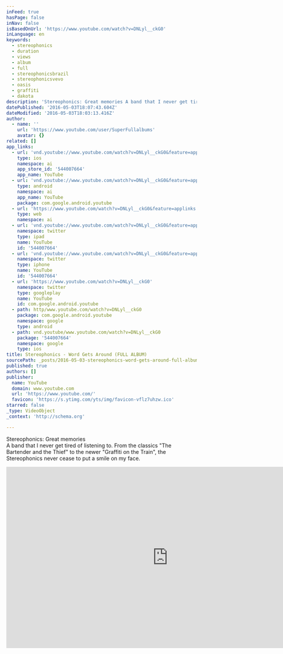 ```yaml
---
inFeed: true
hasPage: false
inNav: false
isBasedOnUrl: 'https://www.youtube.com/watch?v=DNLyl__ckG0'
inLanguage: en
keywords:
  - stereophonics
  - duration
  - views
  - album
  - full
  - stereophonicsbrazil
  - stereophonicsvevo
  - oasis
  - graffiti
  - dakota
description: 'Stereophonics: Great memories A band that I never get tired of listening to. From the classics "The Bartender and the Thief" to the newer "Graffiti on the Train", the Stereophonics never cease to put a smile on my face. '
datePublished: '2016-05-03T18:07:43.604Z'
dateModified: '2016-05-03T18:03:13.416Z'
author:
  - name: ''
    url: 'https://www.youtube.com/user/SuperFullalbums'
    avatar: {}
related: []
app_links:
  - url: 'vnd.youtube://www.youtube.com/watch?v=DNLyl__ckG0&feature=applinks'
    type: ios
    namespace: ai
    app_store_id: '544007664'
    app_name: YouTube
  - url: 'vnd.youtube://www.youtube.com/watch?v=DNLyl__ckG0&feature=applinks'
    type: android
    namespace: ai
    app_name: YouTube
    package: com.google.android.youtube
  - url: 'https://www.youtube.com/watch?v=DNLyl__ckG0&feature=applinks'
    type: web
    namespace: ai
  - url: 'vnd.youtube://www.youtube.com/watch?v=DNLyl__ckG0&feature=applinks'
    namespace: twitter
    type: ipad
    name: YouTube
    id: '544007664'
  - url: 'vnd.youtube://www.youtube.com/watch?v=DNLyl__ckG0&feature=applinks'
    namespace: twitter
    type: iphone
    name: YouTube
    id: '544007664'
  - url: 'https://www.youtube.com/watch?v=DNLyl__ckG0'
    namespace: twitter
    type: googleplay
    name: YouTube
    id: com.google.android.youtube
  - path: http/www.youtube.com/watch?v=DNLyl__ckG0
    package: com.google.android.youtube
    namespace: google
    type: android
  - path: vnd.youtube/www.youtube.com/watch?v=DNLyl__ckG0
    package: '544007664'
    namespace: google
    type: ios
title: Stereophonics - Word Gets Around (FULL ALBUM)
sourcePath: _posts/2016-05-03-stereophonics-word-gets-around-full-album.md
published: true
authors: []
publisher:
  name: YouTube
  domain: www.youtube.com
  url: 'https://www.youtube.com/'
  favicon: 'https://s.ytimg.com/yts/img/favicon-vflz7uhzw.ico'
starred: false
_type: VideoObject
_context: 'http://schema.org'

---
```

Stereophonics: Great memories  
A band that I never get tired of listening to. From the classics "The Bartender and the Thief" to the newer "Graffiti on the Train", the Stereophonics never cease to put a smile on my face. 

<iframe src="https://cdn.embedly.com/widgets/media.html?src=https%3A%2F%2Fwww.youtube.com%2Fembed%2FDNLyl__ckG0%3Ffeature%3Doembed&amp;url=https%3A%2F%2Fwww.youtube.com%2Fwatch%3Fv%3DDNLyl__ckG0&amp;image=https%3A%2F%2Fi.ytimg.com%2Fvi%2FDNLyl__ckG0%2Fhqdefault.jpg&amp;key=b7d04c9b404c499eba89ee7072e1c4f7&amp;type=text%2Fhtml&amp;schema=youtube" width="854" height="480" scrolling="no" frameborder="0" allowfullscreen="" style=""></iframe>